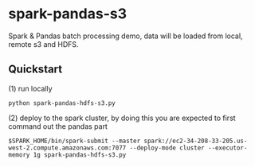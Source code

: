 # spark-pandas-s3
Spark & Pandas batch processing demo, data will be loaded from local, remote s3 and HDFS.

Quickstart
----------

(1) run locally

    python spark-pandas-hdfs-s3.py
    

(2) deploy to the spark cluster, by doing this you are expected to first command out the pandas part

    $SPARK_HOME/bin/spark-submit --master spark://ec2-34-208-33-205.us-west-2.compute.amazonaws.com:7077 --deploy-mode cluster --executor-memory 1g spark-pandas-hdfs-s3.py
